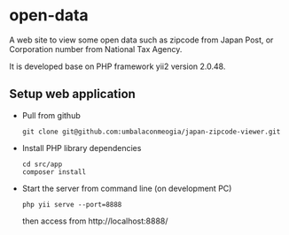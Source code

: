 # open-data

A web site to view some open data such as zipcode from Japan Post, or Corporation number from National Tax Agency.

It is developed base on PHP framework yii2 version 2.0.48.

## Setup web application

* Pull from github
  ```shell
  git clone git@github.com:umbalaconmeogia/japan-zipcode-viewer.git
  ```
* Install PHP library dependencies
  ```shell
  cd src/app
  composer install
  ```
* Start the server from command line (on development PC)
   ```shell
   php yii serve --port=8888
   ```
   then access from http://localhost:8888/